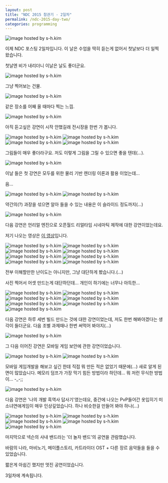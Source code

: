 ```yaml
---
layout: post
title: "NDC 2015 참관기 - 2일차"
permalink: /ndc-2015-day-two/
categories: programming
---
```

<img src="https://img.blog.niceb5y.net/E14mcxsrZ.jpg" alt="image hosted by s-h.kim" class="w-full" data-action="zoom">

이제 NDC 포스팅 2일차입니다. 이 날은 수업을 딱히 듣는게 없어서 첫날보다 더 일찍 왔습니다.

첫날엔 비가 내리더니 이날은 날도 좋더군요.

<img src="https://img.blog.niceb5y.net/Nk4S5xjSb.jpg" alt="image hosted by s-h.kim" class="w-full" data-action="zoom">

그냥 찍어보는 건물.

<img src="https://img.blog.niceb5y.net/EJRLcgsBZ.jpg" alt="image hosted by s-h.kim" class="w-full" data-action="zoom">

같은 장소를 어째 올 때마다 찍는 느낌.

<img src="https://img.blog.niceb5y.net/EJ3d9gsSW.jpg" alt="image hosted by s-h.kim" class="w-full" data-action="zoom">

아직 듣고싶은 강연이 시작 안했길래 전시장을 한번 가 봅니다.

<img src="https://img.blog.niceb5y.net/EJTKqxjrb.jpg" alt="image hosted by s-h.kim" class="w-full" data-action="zoom">

<img src="https://img.blog.niceb5y.net/4kko5eoHb.jpg" alt="image hosted by s-h.kim" class="w-full" data-action="zoom">

<img src="https://img.blog.niceb5y.net/Vy7h9lsBZ.jpg" alt="image hosted by s-h.kim" class="w-full" data-action="zoom">

<img src="https://img.blog.niceb5y.net/4kUa9xorb.jpg" alt="image hosted by s-h.kim" class="w-full" data-action="zoom">

그림들이 매우 좋더라구요. 저도 이렇게 그림을 그릴 수 있으면 좋을 텐데(...).

<img src="https://img.blog.niceb5y.net/41aksejSb.jpg" alt="image hosted by s-h.kim" class="w-full" data-action="zoom">

이날 들은 첫 강연은 모두를 위한 물리 기반 렌더링 이론과 활용 이었는데...

음...

<img src="https://img.blog.niceb5y.net/V11ZjgoB-.jpg" alt="image hosted by s-h.kim" class="w-full" data-action="zoom">

<img src="https://img.blog.niceb5y.net/VyrMjxorZ.jpg" alt="image hosted by s-h.kim" class="w-full" data-action="zoom">

약간의(?) 과장을 섞으면 알아 들을 수 있는 내용은 이 슬라이드 정도까지(...)

<img src="https://img.blog.niceb5y.net/4krSiesSZ.jpg" alt="image hosted by s-h.kim" class="w-full" data-action="zoom">

다음 강연은 언리얼 엔진으로 오픈월드 리얼타임 시네마틱 제작에 대한 강연이었는데요.

저기 나오는 영상은 [이 영상](http://www.youtube.com/watch?v=0zjPiGVSnfI)입니다.

<img src="https://img.blog.niceb5y.net/Ek2LixsBZ.jpg" alt="image hosted by s-h.kim" class="w-full" data-action="zoom">

<img src="https://img.blog.niceb5y.net/Vy-diejr-.jpg" alt="image hosted by s-h.kim" class="w-full" data-action="zoom">

<img src="https://img.blog.niceb5y.net/E1zFjeoHZ.jpg" alt="image hosted by s-h.kim" class="w-full" data-action="zoom">

<img src="https://img.blog.niceb5y.net/4JGqixoHW.jpg" alt="image hosted by s-h.kim" class="w-full" data-action="zoom">

<img src="https://img.blog.niceb5y.net/VJhM2gjBb.jpg" alt="image hosted by s-h.kim" class="w-full" data-action="zoom">

<img src="https://img.blog.niceb5y.net/E1x4nxsBb.jpg" alt="image hosted by s-h.kim" class="w-full" data-action="zoom">

<img src="https://img.blog.niceb5y.net/EJGrhljHb.jpg" alt="image hosted by s-h.kim" class="w-full" data-action="zoom">

<img src="https://img.blog.niceb5y.net/VyrU2xoH-.jpg" alt="image hosted by s-h.kim" class="w-full" data-action="zoom">

전부 이해할만한 난이도는 아니지만, 그냥 대단하게 봤습니다.(...)

사진 찍어서 어셋 만드는게 대단하던데... 개인이 하기에는 너무나 아득한...

<img src="https://img.blog.niceb5y.net/NkMu3goHZ.jpg" alt="image hosted by s-h.kim" class="w-full" data-action="zoom">

<img src="https://img.blog.niceb5y.net/Ek4t2gsS-.jpg" alt="image hosted by s-h.kim" class="w-full" data-action="zoom">

<img src="https://img.blog.niceb5y.net/4Jp93xoHW.jpg" alt="image hosted by s-h.kim" class="w-full" data-action="zoom">

<img src="https://img.blog.niceb5y.net/Eykn3ejHb.jpg" alt="image hosted by s-h.kim" class="w-full" data-action="zoom">

<img src="https://img.blog.niceb5y.net/N1XphxsSW.jpg" alt="image hosted by s-h.kim" class="w-full" data-action="zoom">

<img src="https://img.blog.niceb5y.net/E1TR2goSZ.jpg" alt="image hosted by s-h.kim" class="w-full" data-action="zoom">

<img src="https://img.blog.niceb5y.net/4y91pgsr-.jpg" alt="image hosted by s-h.kim" class="w-full" data-action="zoom">

다음 강연은 하루 세번 빌드 만드는 것에 대한 강연이었는데, 저도 한번 해봐야겠다는 생각이 들더군요. 다음 조별 과제때나 한번 써먹어 봐야지(...)

<img src="https://img.blog.niceb5y.net/4yfGTxiBb.jpg" alt="image hosted by s-h.kim" class="w-full" data-action="zoom">

그 다음 이어진 강연은 모바일 게임 보안에 관한 강연이었습니다.

<img src="https://img.blog.niceb5y.net/NkoQ6ejB-.jpg" alt="image hosted by s-h.kim" class="w-full" data-action="zoom">

<img src="https://img.blog.niceb5y.net/V1C4TgoHZ.jpg" alt="image hosted by s-h.kim" class="w-full" data-action="zoom">

모바일 게임개발을 해보고 싶긴 한데 직접 뭐 만든 적은 없었기 때문에(...) 새로 알게 된 면이 많았습니다. 메모리 덤프가 가장 막기 힘든 방법이라 하던데... 뭐 저런 무식한 방법이... -_-;;

<img src="https://img.blog.niceb5y.net/NyYLaloS-.jpg" alt="image hosted by s-h.kim" class="w-full" data-action="zoom">

다음 강연은 '나의 개발 흑역사 답사기'였는데요, 중간에 나오는 PvP들어간 옷입히기 미소녀연애게임이 매우 인상깊었습니다. 하나 비슷한걸 만들어 봐야 하나(...)

<img src="https://img.blog.niceb5y.net/EJ-KTxsSW.jpg" alt="image hosted by s-h.kim" class="w-full" data-action="zoom">

<img src="https://img.blog.niceb5y.net/4k2cpgor-.jpg" alt="image hosted by s-h.kim" class="w-full" data-action="zoom">

<img src="https://img.blog.niceb5y.net/NJwopxsrW.jpg" alt="image hosted by s-h.kim" class="w-full" data-action="zoom">

<img src="https://img.blog.niceb5y.net/E1XnaxoBW.jpg" alt="image hosted by s-h.kim" class="w-full" data-action="zoom">

<img src="https://img.blog.niceb5y.net/N1666eir-.jpg" alt="image hosted by s-h.kim" class="w-full" data-action="zoom">

마지막으로 넥슨의 사내 밴드라는 '더 놀자 밴드'의 공연을 관람했습니다.

바람의 나라, 마비노기, 메이플스토리, 카트라이더 OST + 다른 장르 음악들을 들을 수 있었습니다.

짧은게 아쉽긴 했지만 멋진 공연이었습니다.

3일차에 계속됩니다.
 